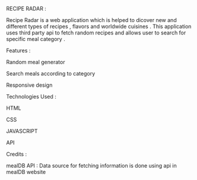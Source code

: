 RECIPE RADAR :

Recipe Radar is a web application which is helped to dicover new and different types of recipes , flavors and worldwide cuisines . This application uses third party api to fetch random recipes and allows user to search for specific meal category .

Features : 

Random meal generator 

Search meals according to category

Responsive design

Technologies Used :

HTML

CSS

JAVASCRIPT

API

Credits : 

mealDB API : Data source for fetching information is done using api in mealDB website

